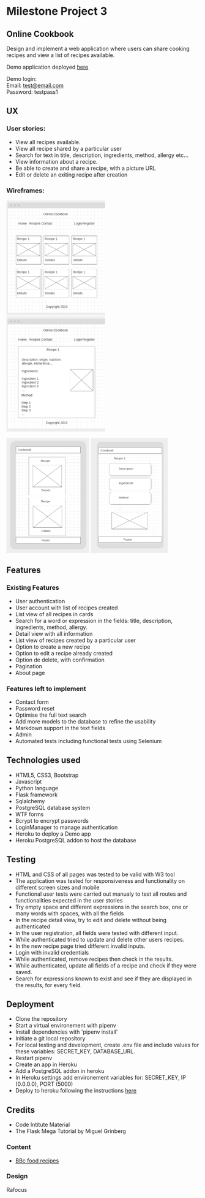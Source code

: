 # Milestone Project 3
## Online Cookbook

Design and implement a web application where users can share cooking recipes and view a list of recipes available.

Demo application deployed [here](https://cookbook2019.herokuapp.com/)  

Demo login:  
Email: test@email.com  
Password: testpass1

## UX

### User stories:

- View all recipes available.
- View all recipe shared by a particular user
- Search for text in title, description, ingredients, method, allergy etc...
- View information about a recipe.
- Be able to create and share a recipe, with a picture URL
- Edit or delete an exiting recipe after creation

### Wireframes: 

<img src="wireframes/1.png" alt="home" height="300"/> <img src="wireframes/2.png" alt="detail" height="300"/>

<img src="wireframes/mobile_list.png" alt="detail" height="300"/> <img src="wireframes/mobile_detail.png" alt="detail" height="300"/>

## Features

### Existing Features

- User authentication
- User account with list of recipes created
- List view of all recipes in cards
- Search for a word or expression in the fields: title, description, ingredients, method, allergy.
- Detail view with all information
- List view of recipes created by a particular user
- Option to create a new recipe
- Option to edit a recipe already created
- Option de delete, with confirmation
- Pagination
- About page

### Features left to implement

- Contact form
- Password reset
- Optimise the full text search
- Add more models to the database to refine the usability
- Markdown support in the text fields
- Admin
- Automated tests including functional tests using Selenium

## Technologies used

- HTML5, CSS3, Bootstrap
- Javascript
- Python language
- Flask framework
- Sqlalchemy
- PostgreSQL database system
- WTF forms
- Bcrypt to encrypt passwords
- LoginManager to manage authentication
- Heroku to deploy a Demo app
- Heroku PostgreSQL addon to host the database

## Testing

- HTML and CSS of all pages was tested to be valid with W3 tool
- The application was tested for responsiveness and functionality on different screen sizes and mobile
- Functional user tests were carried out manualy to test all routes and functionalities expected in the user stories
- Try empty space and different expressions in the search box, one or many words with spaces, with all the fields
- In the recipe detail view, try to edit and delete without being authenticated
- In the user registration, all fields were tested with different input.
- While authenticated tried to update and delete other users recipes.
- In the new recipe page tried different invalid inputs.
- Login with invalid credentials
- While authenticated, remove recipes then check in the results.
- While authenticated, update all fields of a recipe and check if they were saved.
- Search for expressions known to exist and see if they are displayed in the results, for every field.

## Deployment

- Clone the repository
- Start a virtual environement with pipenv
- Install dependencies with 'pipenv install'
- Initiate a git local repository
- For local testing and development, create .env file and include values for these variables: SECRET_KEY, DATABASE_URL.
- Restart pipenv
- Create an app in Heroku
- Add a PostgreSQL addon in heroku
- In Heroku settings add environement variables for: SECRET_KEY, IP (0.0.0.0), PORT (5000)
- Deploy to heroku following the instructions [here](https://devcenter.heroku.com/articles/git)

## Credits

- Code Intitute Material
- The Flask Mega Tutorial by Miguel Grinberg

### Content

- [BBc food recipes](bbc.co.uk/food/recipes)

### Design

Rafocus